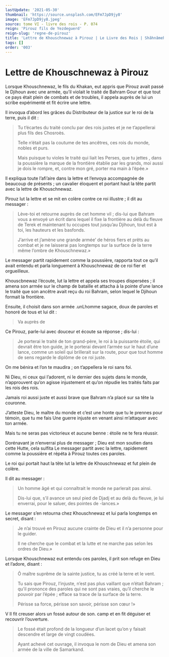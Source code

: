 ```yaml
---
lastUpdate: '2021-05-30'
thumbnail: 'https://source.unsplash.com/EFm7JpD9jy8'
image: 'EFm7JpD9jy8.jpeg'
source: tome VI - livre des rois - P. 074
reign: 'Pirouz fils de Yezdeguerd'
reign-slug: 'regne-de-pirouz'
title: 'Lettre de Khouschnewaz à Pirouz | Le Livre des Rois | Shâhnâmeh'
tags: []
order: '003'
---
```


# Lettre de Khouschnewaz à Pirouz

Lorsque Khouschnewaz, le fils du Khakan, eut appris que Pirouz avait passé le Djihoun avec une armée, qu’il violait le traité de Bahram Gour et que tout ce pays était plein de combats et de troubles, il appela auprès de lui un scribe expérimenté et fit écrire une lettre.

Il invoqua d’abord les grâces du Distributeur de la justice sur le roi de la terre, puis il dit :

> Tu t’écartes du traité conclu par des rois justes et je ne t’appellerai plus fils des Chosroès.
>
> Telle n’était pas la coutume de tes ancêtres, ces rois du monde, nobles et purs.
>
> Mais puisque tu violes le traité qui liait les Perses, que tu jettes
, dans la poussière la marque de la frontière établie par les grands, moi aussi je dois le rompre, et, contre mon gré, porter ma main à l’épée.»

Il expliqua toute l’afi’aire dans la lettre et l’envoya accompagnée de beaucoup de présents ; un cavalier éloquent et portant haut la tête partit avec la lettre de Khouschnewaz.

Pirouz lut la lettre et se mit en colère contre ce roi illustre ; il dit au messager :

> Lève-toi et retourne auprès de cet homme vil ; dis-lui que Bahram vous a envoyé un écrit dans lequel il fixe la frontière au delà du fleuve de Terek et maintenant tu occupes tout jusqu’au Djihoun, tout est à toi, les hauteurs et les basfonds.
>
> J’arrive et j’amène une grande armée’ de héros fiers et prêts au combat et je ne laisserai pas longtemps sur la surface de la terre même l’ombre de Khouschnewaz.»

Le messager partit rapidement comme la poussière, rapporta tout ce qu’il avait entendu et parla longuement à Khouschnewaz de ce roi fier et orgueilleux.

Khouscbnewaz l’écoute, lut la lettre et appela ses troupes dispersées ; il amena son armée sur le champ de bataille et attacha à la pointe d’une lance le traité que son ancêtre avait reçu du roi Bahram, selon lequel le Djihoun formait la frontière.

Ensuite, il choisit dans son armée .unLhomme sagace, doux de paroles et honoré de tous et lui dit :

> Va auprès de

Ce Pirouz, parle-lui avec douceur et écoute sa réponse ; dis-lui :

> Je porterai le traité de ton grand-père, le roi à la puissante étoile, qui devrait être ton guide, je le porterai devant l’armée sur le haut d’une lance, comme un soleil qui brillerait sur la route, pour que tout homme de sens regarde le diplôme de ce roi juste.

On me bénira et l’on te maudira ; on t’appellera le roi sans foi.

Ni Dieu, ni ceux qui I’adorent, ni le dernier des sujets dans le monde, n’approuvent qu’on agisse injustement et qu’on répudie les traités faits par les rois des rois.

Jamais roi aussi juste et aussi brave que Bahram n’a placé sur sa tête la couronne.

J’atteste Dieu, le maître du monde et c’est une honte que tu le prennes pour témoin, que tu me fais Une guerre injuste en venant ainsi m’attaquer avec ton armée.

Mais tu ne seras pas victorieux et aucune benne : étoile ne te fera réussir.

Dorénavant je n’enverrai plus de messager ; Dieu est mon soutien dans cette Hutte, cela sulfita Le messager partit avec la lettre, rapidement comme la poussière et répéta à Pirouz toutes ces paroles.

Le roi qui portait haut la tête lut la lettre de Khouschnewaz et fut plein de colère.

Il dit au messager :

> Un homme âgé et qui connaîtrait le monde ne parlerait pas ainsi.
>
> Dis-lui que, s’il avance un seul pied de Djadj et au delà du fleuve, je lui enverrai, pour le saluer, des pointes de -lances.»

Le messager s’en retourna chez Khouschnewaz et lui parla longtemps en secret, disant :

> Je n’ai trouvé en Pirouz aucune crainte de Dieu et il n’a personne pour le guider.
>
> Il ne cherche que le combat et la lutte et ne marche pas selon les ordres de Dieu.»

Lorsque Khouschnewaz eut entendu ces paroles, il prit son refuge en Dieu et l’adore, disant :

> Ô maître suprême de la sainte justice, tu as créé la terre et le vent.
>
> Tu sais que Pirouz, l’injuste, n’est pas plus vaillant que n’était Bahram ; qu’il prononce des paroles qui ne sont pas vraies, qu’il cherche le pouvoir par l’épée ; efface sa trace de la surface de la terre.
>
> Périsse sa force, périsse son savoir, périsse son cœur !»

V Il fit creuser alors un fossé autour de son. camp et en fit déguiser et recouvrir l’ouverture.
>
> Le fossé était profond de la longueur d’un lacet qu’on y faisait descendre et large de vingt coudées.
>
> Ayant achevé cet ouvrage, il invoqua le nom de Dieu et amena son armée de la ville de Samarkand.
